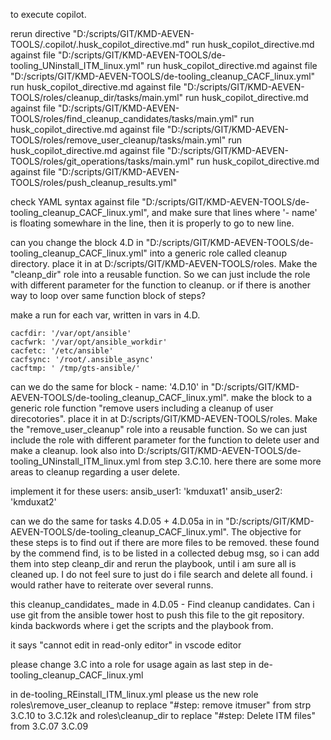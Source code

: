 
to execute copilot.

rerun directive  "D:/scripts/GIT/KMD-AEVEN-TOOLS/.copilot/.husk_copilot_directive.md"
run husk_copilot_directive.md against file "D:/scripts/GIT/KMD-AEVEN-TOOLS/de-tooling_UNinstall_ITM_linux.yml"
run husk_copilot_directive.md against file "D:/scripts/GIT/KMD-AEVEN-TOOLS/de-tooling_cleanup_CACF_linux.yml"
run husk_copilot_directive.md against file "D:/scripts/GIT/KMD-AEVEN-TOOLS/roles/cleanup_dir/tasks/main.yml"
run husk_copilot_directive.md against file "D:/scripts/GIT/KMD-AEVEN-TOOLS/roles/find_cleanup_candidates/tasks/main.yml"
run husk_copilot_directive.md against file "D:/scripts/GIT/KMD-AEVEN-TOOLS/roles/remove_user_cleanup/tasks/main.yml"
run husk_copilot_directive.md against file "D:/scripts/GIT/KMD-AEVEN-TOOLS/roles/git_operations/tasks/main.yml"
run husk_copilot_directive.md against file "D:/scripts/GIT/KMD-AEVEN-TOOLS/roles/push_cleanup_results.yml"

check YAML syntax against file "D:/scripts/GIT/KMD-AEVEN-TOOLS/de-tooling_cleanup_CACF_linux.yml", and make sure that lines where '- name' is floating somewhare in the line, then it is properly to go to new line.


can you change the block 4.D in "D:/scripts/GIT/KMD-AEVEN-TOOLS/de-tooling_cleanup_CACF_linux.yml" into a generic role called cleanup directory. place it in at D:/scripts/GIT/KMD-AEVEN-TOOLS/roles. Make the "cleanp_dir" role into a reusable function. So we can just include the role with different parameter for the function to cleanup.
or if there is another way to loop over same function block of steps?

make a run for each var, written in vars in 4.D.

    cacfdir: '/var/opt/ansible'
    cacfwrk: '/var/opt/ansible_workdir'
    cacfetc: '/etc/ansible'
    cacfsync: '/root/.ansible_async'
    cacftmp: ' /tmp/gts-ansible/'




can we do the same for block - name: '4.D.10' in "D:/scripts/GIT/KMD-AEVEN-TOOLS/de-tooling_cleanup_CACF_linux.yml".
make the block to a generic role function "remove users including a cleanup of user direcotories".
place it in at D:/scripts/GIT/KMD-AEVEN-TOOLS/roles. Make the "remove_user_cleanup" role into a reusable function. So we can just include the role with different parameter for the function to delete user and make a cleanup.
look also into D:/scripts/GIT/KMD-AEVEN-TOOLS/de-tooling_UNinstall_ITM_linux.yml from step 3.C.10. here there are some more areas to cleanup regarding a user delete.

implement it for these users:
    ansib_user1: 'kmduxat1'
    ansib_user2: 'kmduxat2'


can we do the same for tasks 4.D.05 + 4.D.05a in in "D:/scripts/GIT/KMD-AEVEN-TOOLS/de-tooling_cleanup_CACF_linux.yml".
The objective for these steps is to find out if there are more files to be removed. these found by the commend find, is to be listed in a collected debug msg, so i can add them into step cleanp_dir and rerun the playbook, until i am sure all is cleaned up.
I do not feel sure to just do i file search and delete all found. i would rather have to reiterate over several runns.


this cleanup_candidates_ made in 4.D.05 - Find cleanup candidates. Can i use git from the ansible tower host to push this file to the git repository.
kinda backwords where i get the scripts and the playbook from.


it says "cannot edit in read-only editor" in vscode editor

please change 3.C into a role for usage again as last step in de-tooling_cleanup_CACF_linux.yml

in de-tooling_REinstall_ITM_linux.yml
please us the new role roles\remove_user_cleanup to replace "#step:  remove itmuser" from strp 3.C.10 to 3.C.12k
and roles\cleanup_dir to replace "#step: Delete ITM files" from 3.C.07 3.C.09